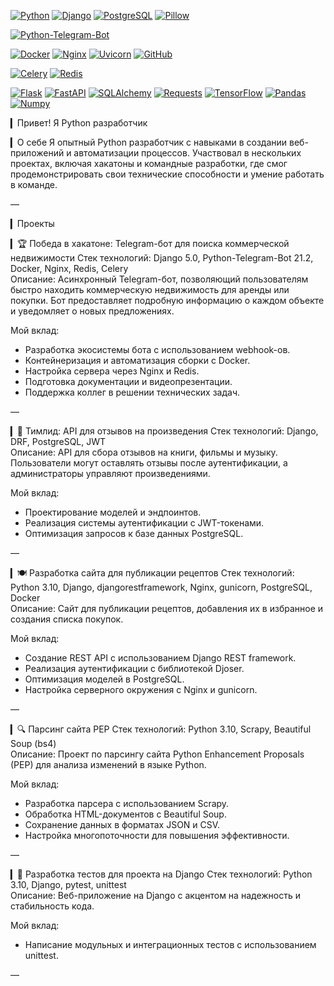 <!-- BACK TO TOP LINK -->
<a name="readme-top"></a>

<!-- SHIELDS -->
[![Python][Python-shield]][Python-url]
[![Django][Django-shield]][Django-url]
[![PostgreSQL][PostgreSQL-shield]][PostgreSQL-url]
[![Pillow][Pillow-shield]][Pillow-url]

[![Python-Telegram-Bot][Python-Telegram-Bot-shield]][Python-Telegram-Bot-url]

[![Docker][Docker-shield]][Docker-url]
[![Nginx][Nginx-shield]][Nginx-url]
[![Uvicorn][Uvicorn-shield]][Uvicorn-url]
[![GitHub][GitHub-shield]][GitHub-url]

[![Celery][Celery-shield]][Celery-url]
[![Redis][Redis-shield]][Redis-url]

[![Flask][Flask-shield]][Flask-url]
[![FastAPI][FastAPI-shield]][FastAPI-url]
[![SQLAlchemy][SQLAlchemy-shield]][SQLAlchemy-url]
[![Requests][Requests-shield]][Requests-url]
[![TensorFlow][TensorFlow-shield]][TensorFlow-url]
[![Pandas][Pandas-shield]][Pandas-url]
[![Numpy][Numpy-shield]][Numpy-url]

▎Привет! Я Python разработчик

▎О себе
Я опытный Python разработчик с навыками в создании веб-приложений и автоматизации процессов. Участвовал в нескольких проектах, включая хакатоны и командные разработки, где смог продемонстрировать свои технические способности и умение работать в команде.

—

▎Проекты

▎🏆 Победа в хакатоне: Telegram-бот для поиска коммерческой недвижимости
Стек технологий: Django 5.0, Python-Telegram-Bot 21.2, Docker, Nginx, Redis, Celery  
Описание: Асинхронный Telegram-бот, позволяющий пользователям быстро находить коммерческую недвижимость для аренды или покупки. Бот предоставляет подробную информацию о каждом объекте и уведомляет о новых предложениях.

Мой вклад:
- Разработка экосистемы бота с использованием webhook-ов.
- Контейнеризация и автоматизация сборки с Docker.
- Настройка сервера через Nginx и Redis.
- Подготовка документации и видеопрезентации.
- Поддержка коллег в решении технических задач.

—

▎🌟 Тимлид: API для отзывов на произведения
Стек технологий: Django, DRF, PostgreSQL, JWT  
Описание: API для сбора отзывов на книги, фильмы и музыку. Пользователи могут оставлять отзывы после аутентификации, а администраторы управляют произведениями.

Мой вклад:
- Проектирование моделей и эндпоинтов.
- Реализация системы аутентификации с JWT-токенами.
- Оптимизация запросов к базе данных PostgreSQL.

—

▎🍽️ Разработка сайта для публикации рецептов
Стек технологий: Python 3.10, Django, djangorestframework, Nginx, gunicorn, PostgreSQL, Docker  
Описание: Сайт для публикации рецептов, добавления их в избранное и создания списка покупок.

Мой вклад:
- Создание REST API с использованием Django REST framework.
- Реализация аутентификации с библиотекой Djoser.
- Оптимизация моделей в PostgreSQL.
- Настройка серверного окружения с Nginx и gunicorn.

—

▎🔍 Парсинг сайта PEP
Стек технологий: Python 3.10, Scrapy, Beautiful Soup (bs4)  
Описание: Проект по парсингу сайта Python Enhancement Proposals (PEP) для анализа изменений в языке Python.

Мой вклад:
- Разработка парсера с использованием Scrapy.
- Обработка HTML-документов с Beautiful Soup.
- Сохранение данных в форматах JSON и CSV.
- Настройка многопоточности для повышения эффективности.

—

▎🧪 Разработка тестов для проекта на Django
Стек технологий: Python 3.10, Django, pytest, unittest  
Описание: Веб-приложение на Django с акцентом на надежность и стабильность кода.

Мой вклад:
- Написание модульных и интеграционных тестов с использованием unittest.

—

<!-- MARKDOWN LINKS & IMAGES -->
<!-- https://www.markdownguide.org/basic-syntax/#reference-style-links -->
[Python-shield]: https://img.shields.io/badge/Python-blue?style=flat&logo=python&labelColor=FDEBD0&logoColor=blue
[Python-url]: https://www.python.org/downloads/release/python-31010/
[Django-shield]: https://img.shields.io/badge/Django-green?style=flat&logo=django&labelColor=FDEBD0&logoColor=blue
[Django-url]: https://docs.djangoproject.com/en/5.0/releases/5.0/
[PostgreSQL-shield]: https://img.shields.io/badge/PostgreSQL-blue?style=flat&logo=PostgreSQL&labelColor=FDEBD0&logoColor=blue
[PostgreSQL-url]: https://www.postgresql.org/docs/13/release-13-15.html 
[Pillow-shield]: https://img.shields.io/badge/Pillow-green?style=flat&logo=pillow&labelColor=FDEBD0&logoColor=blue
[Pillow-url]: https://pillow.readthedocs.io/en/stable/releasenotes/10.3.0.html
[Python-Telegram-Bot-shield]: https://img.shields.io/badge/Python--telegram--bot-blue?style=flat&logo=telegram&labelColor=FDEBD0&logoColor=blue
[Python-Telegram-Bot-url]: https://docs.python-telegram-bot.org/en/v21.2/
[Docker-shield]: https://img.shields.io/badge/Docker-green?style=flat&logo=docker&labelColor=FDEBD0&logoColor=blue
[Docker-url]: https://docs.docker.com/engine/release-notes/26.1/
[Nginx-shield]: https://img.shields.io/badge/Nginx-blue?style=flat&logo=nginx&labelColor=FDEBD0&logoColor=blue
[Nginx-url]: https://nginx.org/en/docs/
[Celery-shield]: https://img.shields.io/badge/Celery-v5.4-blue?style=flat&logo=celery&labelColor=FDEBD0&logoColor=blue
[Celery-url]: https://docs.celeryq.dev/en/stable/
[Redis-shield]: https://img.shields.io/badge/Redis-v5.0-green?style=flat&logo=redis&labelColor=FDEBD0&logoColor=blue
[Redis-url]: https://master--redis-doc.netlify.app/docs/about/

[Flask-shield]: https://img.shields.io/badge/Flask-blue?style=flat&logo=flask&labelColor=FDEBD0&logoColor=blue
[Flask-url]: https://flask.palletsprojects.com/en/2.2.x/changes/
[FastAPI-shield]: https://img.shields.io/badge/FastAPI-green?style=flat&logo=fastapi&labelColor=FDEBD0&logoColor=blue
[FastAPI-url]: https://fastapi.tiangolo.com/release-notes/
[SQLAlchemy-shield]: https://img.shields.io/badge/SQLAlchemy-blue?style=flat&logo=sqlalchemy&labelColor=FDEBD0&logoColor=blue
[SQLAlchemy-url]: https://docs.sqlalchemy.org/en/20/changelog/changelog_20.html
[Requests-shield]: https://img.shields.io/badge/Requests-green?style=flat&logo=http&labelColor=FDEBD0&logoColor=blue
[Requests-url]: https://docs.python-requests.org/en/latest/community/updates/#version-2-27-1
[TensorFlow-shield]: https://img.shields.io/badge/TensorFlow-blue?style=flat&logo=tensorflow&labelColor=FDEBD0&logoColor=blue
[TensorFlow-url]: https://www.tensorflow.org/release_notes
[Pandas-shield]: https://img.shields.io/badge/Pandas-green?style=flat&logo=pandas&labelColor=FDEBD0&logoColor=blue
[Pandas-url]: https://pandas.pydata.org/pandas-docs/stable/whatsnew/index.html
[Numpy-shield]: https://img.shields.io/badge/Numpy-blue?style=flat&logo=numpy&labelColor=FDEBD0&logoColor=blue
[Numpy-url]: https://numpy.org/doc/stable/release.html
[Uvicorn-shield]: https://img.shields.io/badge/Uvicorn-green?style=flat&logo=gunicorn&labelColor=FDEBD0&logoColor=blue
[Uvicorn-url]: https://www.uvicorn.org/release-notes/
[GitHub-shield]: https://img.shields.io/badge/GitHub-Actions-blue?style=flat&logo=github&labelColor=FDEBD0&logoColor=blue
[GitHub-url]: https://docs.github.com/en/actions



